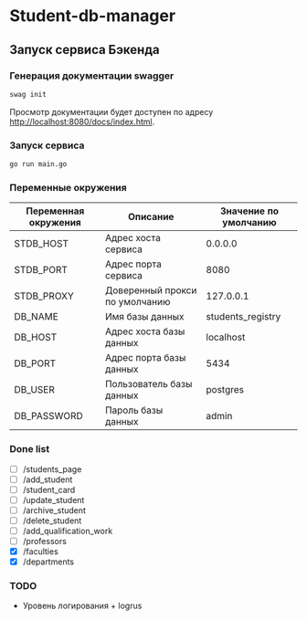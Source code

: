 # Student-db-manager

## Запуск сервиса Бэкенда

### Генерация документации swagger

```bash
swag init
```

Просмотр документации будет доступен по адресу <http://localhost:8080/docs/index.html>.

### Запуск сервиса

```bash
go run main.go
```

### Переменные окружения

| Переменная окружения | Описание | Значение по умолчанию |
|----------------|-------------|------------------------|
| STDB_HOST      | Адрес хоста сервиса  |  0.0.0.0 |
| STDB_PORT      | Адрес порта сервиса  | 8080 |
| STDB_PROXY     | Доверенный прокси по умолчанию  | 127.0.0.1 |
| DB_NAME     | Имя базы данных  | students_registry |
| DB_HOST  | Адрес хоста базы данных  | localhost |
| DB_PORT      | Адрес порта базы данных  | 5434 |
| DB_USER      | Пользователь базы данных  | postgres |
| DB_PASSWORD  | Пароль базы данных  | admin |

### Done list

- [ ] /students_page
- [ ] /add_student
- [ ] /student_card
- [ ] /update_student
- [ ] /archive_student
- [ ] /delete_student
- [ ] /add_qualification_work
- [ ] /professors
- [x] /faculties
- [x] /departments

### TODO

- Уровень логирования + logrus
